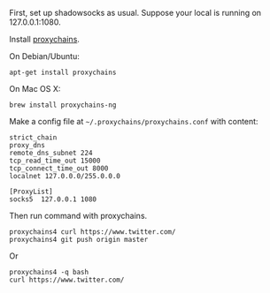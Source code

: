 First, set up shadowsocks as usual. Suppose your local is running on 127.0.0.1:1080.

Install [proxychains][1].

On Debian/Ubuntu:

    apt-get install proxychains

On Mac OS X:

    brew install proxychains-ng

Make a config file at `~/.proxychains/proxychains.conf` with content:

    strict_chain
    proxy_dns 
    remote_dns_subnet 224
    tcp_read_time_out 15000
    tcp_connect_time_out 8000
    localnet 127.0.0.0/255.0.0.0
    
    [ProxyList]
    socks5  127.0.0.1 1080


Then run command with proxychains.

    proxychains4 curl https://www.twitter.com/
    proxychains4 git push origin master

Or

    proxychains4 -q bash
    curl https://www.twitter.com/

[1]: http://proxychains.sourceforge.net/